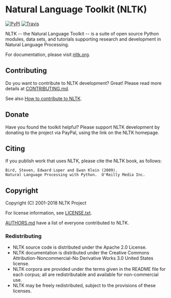 # Natural Language Toolkit (NLTK)
[![PyPI](https://img.shields.io/pypi/v/nltk.svg)](https://pypi.python.org/pypi/nltk) 
[![Travis](https://travis-ci.org/nltk/nltk.svg?branch=develop)](https://travis-ci.org/nltk/nltk)

NLTK -- the Natural Language Toolkit -- is a suite of open source Python
modules, data sets, and tutorials supporting research and development in Natural
Language Processing.

For documentation, please visit [nltk.org](http://www.nltk.org/).


## Contributing

Do you want to contribute to NLTK development? Great! Please read more details
at [CONTRIBUTING.md](CONTRIBUTING.md).

See also [How to contribute to NLTK](http://www.nltk.org/contribute.html).


## Donate

Have you found the toolkit helpful?  Please support NLTK development by donating
to the project via PayPal, using the link on the NLTK homepage.


## Citing

If you publish work that uses NLTK, please cite the NLTK book, as follows:

    Bird, Steven, Edward Loper and Ewan Klein (2009).
    Natural Language Processing with Python.  O'Reilly Media Inc.


## Copyright

Copyright (C) 2001-2018 NLTK Project

For license information, see [LICENSE.txt](LICENSE.txt).

[AUTHORS.md](AUTHORS.md) have a list of everyone contributed to NLTK.


### Redistributing

- NLTK source code is distributed under the Apache 2.0 License.
- NLTK documentation is distributed under the Creative Commons
  Attribution-Noncommercial-No Derivative Works 3.0 United States license.
- NLTK corpora are provided under the terms given in the README file for each
  corpus; all are redistributable and available for non-commercial use.
- NLTK may be freely redistributed, subject to the provisions of these licenses.
